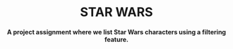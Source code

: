 <h1 align="center"> STAR WARS </h1>

<h4 align="center">A project assignment where we list Star Wars characters using a filtering feature.</h4>
